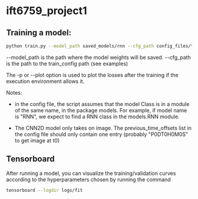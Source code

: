 # ift6759_project1

## Training a model:

```bash
python train.py --model_path saved_models/rnn --cfg_path config_files/train_config_jerome_rnn.json -ppath/to/save/model path/to/configfile.json -p
```
--model_path is the path where the model weights will be saved.
--cfg_path is the path to the train_config path (see examples)

The -p or --plot option is used to plot the losses after the training if 
the execution environment allows it.

Notes: 
 
 * in the config file, the script assumes that the model Class is in a module of the same name, in the package models.
For example, if model name is "RNN", we expect to find a RNN class in the models.RNN module.

* The CNN2D model only takes on image. The previous_time_offsets list in the config file should only
contain one entry (probably "P0DT0H0M0S" to get image at t0)

## Tensorboard
After running a model, you can visualize the training/validation curves according to the hyperparameters 
chosen by running the command
```bash
tensorboard --logdir logs/fit
```